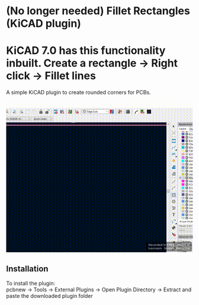# (No longer needed) Fillet Rectangles (KiCAD plugin)
# KiCAD 7.0 has this functionality inbuilt. Create a rectangle -> Right click -> Fillet lines

A simple KiCAD plugin to create rounded corners for PCBs.

![Alt text](./examples/fillet_rectangles_gif.gif)

## Installation
To install the plugin:  
pcbnew -> Tools -> External Plugins -> Open Plugin Directory -> Extract and paste the downloaded plugin folder
